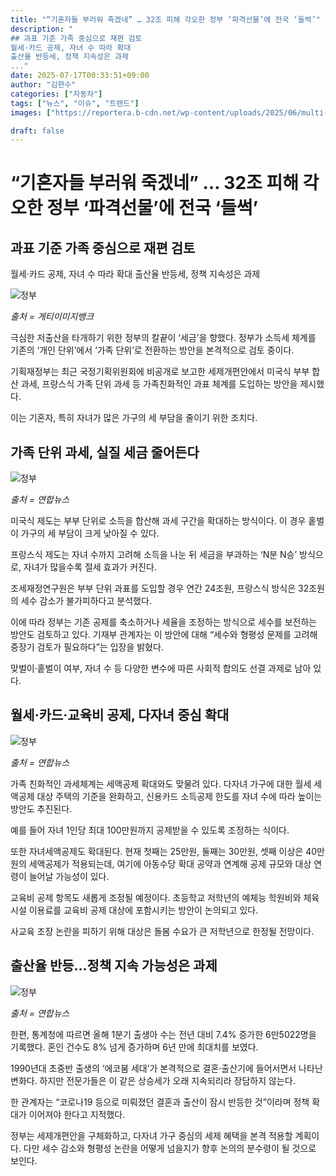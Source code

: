```yaml
---
title: "“기혼자들 부러워 죽겠네” … 32조 피해 각오한 정부 ‘파격선물’에 전국 ‘들썩’"
description: "
## 과표 기준 가족 중심으로 재편 검토
월세·카드 공제, 자녀 수 따라 확대
출산율 반등세, 정책 지속성은 과제
..."
date: 2025-07-17T00:33:51+09:00
author: "김한수"
categories: ["자동차"]
tags: ["뉴스", "이슈", "트렌드"]
images: ["https://reportera.b-cdn.net/wp-content/uploads/2025/06/multi-child-tax-credit-1024x576.jpg"]

draft: false
---
```


# “기혼자들 부러워 죽겠네” … 32조 피해 각오한 정부 ‘파격선물’에 전국 ‘들썩’


## 과표 기준 가족 중심으로 재편 검토
월세·카드 공제, 자녀 수 따라 확대
출산율 반등세, 정책 지속성은 과제


![정부](https://reportera.b-cdn.net/wp-content/uploads/2025/06/multi-child-tax-credit-1024x576.jpg)

*출처 = 게티이미지뱅크*

극심한 저출산을 타개하기 위한 정부의 칼끝이 ‘세금’을 향했다. 정부가 소득세 체계를 기존의 ‘개인 단위’에서 ‘가족 단위’로 전환하는 방안을 본격적으로 검토 중이다.

기획재정부는 최근 국정기획위원회에 비공개로 보고한 세제개편안에서 미국식 부부 합산 과세, 프랑스식 가족 단위 과세 등 가족친화적인 과표 체계를 도입하는 방안을 제시했다.

이는 기혼자, 특히 자녀가 많은 가구의 세 부담을 줄이기 위한 조치다.


## 가족 단위 과세, 실질 세금 줄어든다


![정부](https://reportera.b-cdn.net/wp-content/uploads/2025/06/세금공제-1024x537.jpg)

*출처 = 연합뉴스*

미국식 제도는 부부 단위로 소득을 합산해 과세 구간을 확대하는 방식이다. 이 경우 홑벌이 가구의 세 부담이 크게 낮아질 수 있다.

프랑스식 제도는 자녀 수까지 고려해 소득을 나눈 뒤 세금을 부과하는 ‘N분 N승’ 방식으로, 자녀가 많을수록 절세 효과가 커진다.

조세재정연구원은 부부 단위 과표를 도입할 경우 연간 24조원, 프랑스식 방식은 32조원의 세수 감소가 불가피하다고 분석했다.

이에 따라 정부는 기존 공제를 축소하거나 세율을 조정하는 방식으로 세수를 보전하는 방안도 검토하고 있다. 기재부 관계자는 이 방안에 대해 “세수와 형평성 문제를 고려해 중장기 검토가 필요하다”는 입장을 밝혔다.

맞벌이·홑벌이 여부, 자녀 수 등 다양한 변수에 따른 사회적 합의도 선결 과제로 남아 있다.


## 월세·카드·교육비 공제, 다자녀 중심 확대


![정부](https://reportera.b-cdn.net/wp-content/uploads/2025/06/세액공제-1024x575.jpg)

*출처 = 연합뉴스*

가족 친화적인 과세체계는 세액공제 확대와도 맞물려 있다. 다자녀 가구에 대한 월세 세액공제 대상 주택의 기준을 완화하고, 신용카드 소득공제 한도를 자녀 수에 따라 높이는 방안도 추진된다.

예를 들어 자녀 1인당 최대 100만원까지 공제받을 수 있도록 조정하는 식이다.

또한 자녀세액공제도 확대된다. 현재 첫째는 25만원, 둘째는 30만원, 셋째 이상은 40만원의 세액공제가 적용되는데, 여기에 아동수당 확대 공약과 연계해 공제 규모와 대상 연령이 늘어날 가능성이 있다.

교육비 공제 항목도 새롭게 조정될 예정이다. 초등학교 저학년의 예체능 학원비와 체육시설 이용료를 교육비 공제 대상에 포함시키는 방안이 논의되고 있다.

사교육 조장 논란을 피하기 위해 대상은 돌봄 수요가 큰 저학년으로 한정될 전망이다.


## 출산율 반등…정책 지속 가능성은 과제


![정부](https://reportera.b-cdn.net/wp-content/uploads/2025/06/출산율-1024x672.jpg)

*출처 = 연합뉴스*

한편, 통계청에 따르면 올해 1분기 출생아 수는 전년 대비 7.4% 증가한 6만5022명을 기록했다. 혼인 건수도 8% 넘게 증가하며 6년 만에 최대치를 보였다.

1990년대 초중반 출생의 ‘에코붐 세대’가 본격적으로 결혼·출산기에 들어서면서 나타난 변화다. 하지만 전문가들은 이 같은 상승세가 오래 지속되리라 장담하지 않는다.

한 관계자는 “코로나19 등으로 미뤄졌던 결혼과 출산이 잠시 반등한 것”이라며 정책 확대가 이어져야 한다고 지적했다.

정부는 세제개편안을 구체화하고, 다자녀 가구 중심의 세제 혜택을 본격 적용할 계획이다. 다만 세수 감소와 형평성 논란을 어떻게 넘을지가 향후 논의의 분수령이 될 것으로 보인다.
